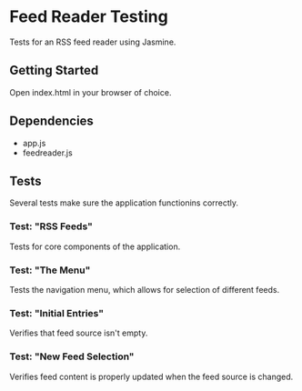 # Feed Reader Testing

Tests for an RSS feed reader using Jasmine.

## Getting Started

Open index.html in your browser of choice.

## Dependencies

- app.js
- feedreader.js

## Tests

Several tests make sure the application functionins correctly.

### Test: "RSS Feeds"

Tests for core components of the application.

### Test: "The Menu"

Tests the navigation menu, which allows for selection of different feeds.

### Test: "Initial Entries"

Verifies that feed source isn't empty.

### Test: "New Feed Selection"

Verifies feed content is properly updated when the feed source is changed.
